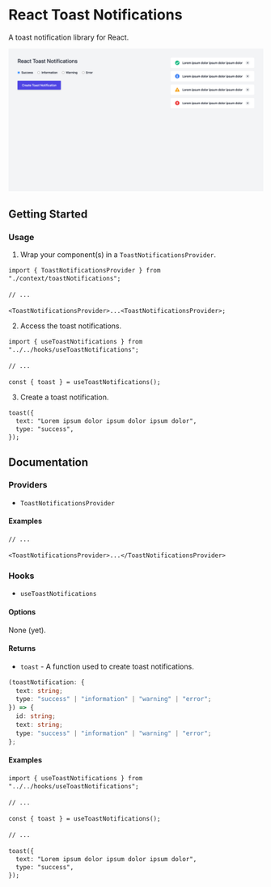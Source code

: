 # React Toast Notifications

A toast notification library for React.

![# React Toast Notifications](documentation/react-toast-notifications.png)

## Getting Started

### Usage

1. Wrap your component(s) in a `ToastNotificationsProvider`.

```tsx
import { ToastNotificationsProvider } from "./context/toastNotifications";

// ...

<ToastNotificationsProvider>...<ToastNotificationsProvider>;
```

2. Access the toast notifications.

```tsx
import { useToastNotifications } from "../../hooks/useToastNotifications";

// ...

const { toast } = useToastNotifications();
```

3. Create a toast notification.

```tsx
toast({
  text: "Lorem ipsum dolor ipsum dolor ipsum dolor",
  type: "success",
});
```

## Documentation

### Providers

- `ToastNotificationsProvider`

#### Examples

```tsx
// ...

<ToastNotificationsProvider>...</ToastNotificationsProvider>
```

### Hooks

- `useToastNotifications`

#### Options

None (yet).

#### Returns

- `toast` - A function used to create toast notifications.

```ts
(toastNotification: {
  text: string;
  type: "success" | "information" | "warning" | "error";
}) => {
  id: string;
  text: string;
  type: "success" | "information" | "warning" | "error";
};
```

#### Examples

```tsx
import { useToastNotifications } from "../../hooks/useToastNotifications";

// ...

const { toast } = useToastNotifications();

// ...

toast({
  text: "Lorem ipsum dolor ipsum dolor ipsum dolor",
  type: "success",
});
```
